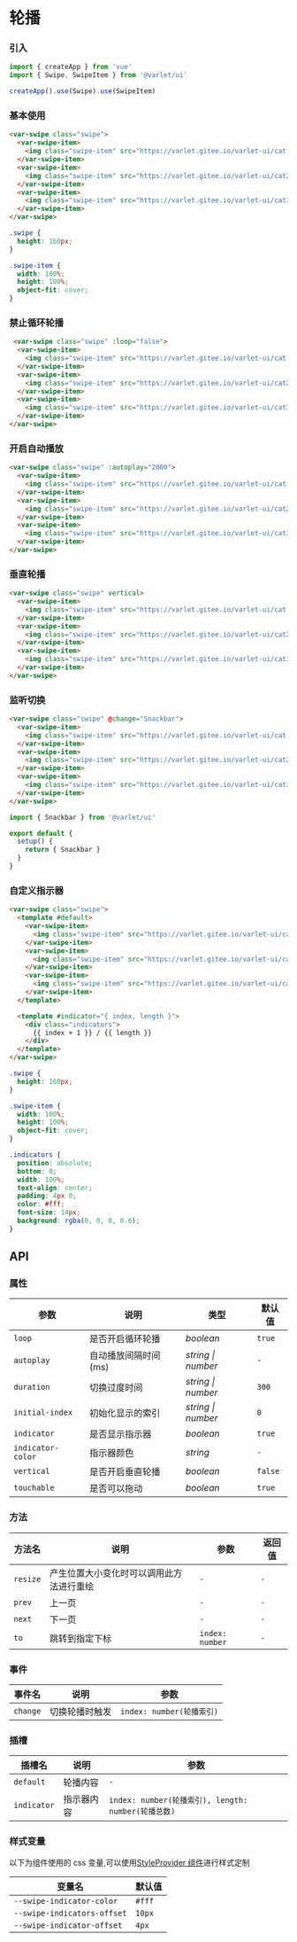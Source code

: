 # 轮播

### 引入

```js
import { createApp } from 'vue'
import { Swipe, SwipeItem } from '@varlet/ui'

createApp().use(Swipe).use(SwipeItem)
```

### 基本使用

```html
<var-swipe class="swipe">
  <var-swipe-item>
    <img class="swipe-item" src="https://varlet.gitee.io/varlet-ui/cat.jpg">
  </var-swipe-item>
  <var-swipe-item>
    <img class="swipe-item" src="https://varlet.gitee.io/varlet-ui/cat2.jpg">
  </var-swipe-item>
  <var-swipe-item>
    <img class="swipe-item" src="https://varlet.gitee.io/varlet-ui/cat3.jpg">
  </var-swipe-item>
</var-swipe>
```

```css
.swipe {
  height: 160px;
}

.swipe-item {
  width: 100%;
  height: 100%;
  object-fit: cover;
}
```

### 禁止循环轮播

```html
 <var-swipe class="swipe" :loop="false">
  <var-swipe-item>
    <img class="swipe-item" src="https://varlet.gitee.io/varlet-ui/cat.jpg">
  </var-swipe-item>
  <var-swipe-item>
    <img class="swipe-item" src="https://varlet.gitee.io/varlet-ui/cat2.jpg">
  </var-swipe-item>
  <var-swipe-item>
    <img class="swipe-item" src="https://varlet.gitee.io/varlet-ui/cat3.jpg">
  </var-swipe-item>
</var-swipe>
```

### 开启自动播放

```html
<var-swipe class="swipe" :autoplay="2000">
  <var-swipe-item>
    <img class="swipe-item" src="https://varlet.gitee.io/varlet-ui/cat.jpg">
  </var-swipe-item>
  <var-swipe-item>
    <img class="swipe-item" src="https://varlet.gitee.io/varlet-ui/cat2.jpg">
  </var-swipe-item>
  <var-swipe-item>
    <img class="swipe-item" src="https://varlet.gitee.io/varlet-ui/cat3.jpg">
  </var-swipe-item>
</var-swipe>
```

### 垂直轮播

```html
<var-swipe class="swipe" vertical>
  <var-swipe-item>
    <img class="swipe-item" src="https://varlet.gitee.io/varlet-ui/cat.jpg">
  </var-swipe-item>
  <var-swipe-item>
    <img class="swipe-item" src="https://varlet.gitee.io/varlet-ui/cat2.jpg">
  </var-swipe-item>
  <var-swipe-item>
    <img class="swipe-item" src="https://varlet.gitee.io/varlet-ui/cat3.jpg">
  </var-swipe-item>
</var-swipe>
```

### 监听切换

```html
<var-swipe class="swipe" @change="Snackbar">
  <var-swipe-item>
    <img class="swipe-item" src="https://varlet.gitee.io/varlet-ui/cat.jpg">
  </var-swipe-item>
  <var-swipe-item>
    <img class="swipe-item" src="https://varlet.gitee.io/varlet-ui/cat2.jpg">
  </var-swipe-item>
  <var-swipe-item>
    <img class="swipe-item" src="https://varlet.gitee.io/varlet-ui/cat3.jpg">
  </var-swipe-item>
</var-swipe>
```

```js
import { Snackbar } from '@varlet/ui'

export default {
  setup() {
    return { Snackbar }
  }
}
```

### 自定义指示器

```html
<var-swipe class="swipe">
  <template #default>
    <var-swipe-item>
      <img class="swipe-item" src="https://varlet.gitee.io/varlet-ui/cat.jpg">
    </var-swipe-item>
    <var-swipe-item>
      <img class="swipe-item" src="https://varlet.gitee.io/varlet-ui/cat2.jpg">
    </var-swipe-item>
    <var-swipe-item>
      <img class="swipe-item" src="https://varlet.gitee.io/varlet-ui/cat3.jpg">
    </var-swipe-item>
  </template>

  <template #indicator="{ index, length }">
    <div class="indicators">
      {{ index + 1 }} / {{ length }}
    </div>
  </template>
</var-swipe>
```

```css
.swipe {
  height: 160px;
}

.swipe-item {
  width: 100%;
  height: 100%;
  object-fit: cover;
}

.indicators {
  position: absolute;
  bottom: 0;
  width: 100%;
  text-align: center;
  padding: 4px 0;
  color: #fff;
  font-size: 14px;
  background: rgba(0, 0, 0, 0.6);
}
```

## API

### 属性

| 参数 | 说明 | 类型 | 默认值 | 
| --- | --- | --- | --- | 
| `loop` | 是否开启循环轮播 | _boolean_ | `true` |
| `autoplay` | 自动播放间隔时间(ms) | _string \| number_ | `-` |
| `duration` | 切换过度时间 | _string \| number_ | `300` |
| `initial-index` | 初始化显示的索引 | _string \| number_ | `0` |
| `indicator` | 是否显示指示器 | _boolean_ | `true` |
| `indicator-color` | 指示器颜色 | _string_ | `-` |
| `vertical` | 是否开启垂直轮播 | _boolean_ | `false` |
| `touchable` | 是否可以拖动 | _boolean_ | `true` |

### 方法

| 方法名 | 说明 | 参数 | 返回值 |
| --- | --- | --- | --- |
| `resize` | 产生位置大小变化时可以调用此方法进行重绘 | `-` | `-` |
| `prev` | 上一页 | `-` | `-` |
| `next` | 下一页 | `-` | `-` |
| `to` | 跳转到指定下标 | `index: number` | `-` |

### 事件

| 事件名 | 说明 | 参数 |
| --- | --- | --- |
| `change` | 切换轮播时触发 | `index: number(轮播索引)` |

### 插槽

| 插槽名 | 说明 | 参数 |
| --- | --- | --- |
| `default` | 轮播内容 | `-` |
| `indicator` | 指示器内容 | `index: number(轮播索引), length: number(轮播总数)` |

### 样式变量

以下为组件使用的 css 变量,可以使用[StyleProvider 组件](#/zh-CN/style-provider)进行样式定制

| 变量名 | 默认值 |
| --- | --- |
| `--swipe-indicator-color` | `#fff` |
| `--swipe-indicators-offset` | `10px` |
| `--swipe-indicator-offset` | `4px` |